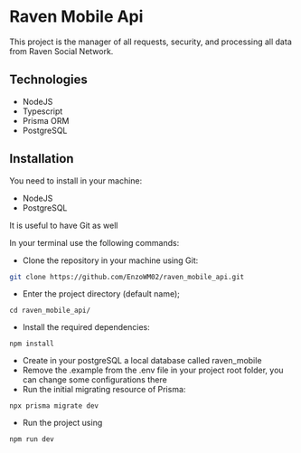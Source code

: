 # Raven Mobile Api

This project is the manager of all requests, security, and processing all data from Raven Social Network.

## Technologies

- NodeJS
- Typescript
- Prisma ORM
- PostgreSQL

## Installation

You need to install in your machine:

- NodeJS
- PostgreSQL

It is useful to have Git as well

In your terminal use the following commands:

- Clone the repository in your machine using Git:

```sh
git clone https://github.com/EnzoWM02/raven_mobile_api.git
```

- Enter the project directory (default name);

```
cd raven_mobile_api/
```

- Install the required dependencies:

```
npm install
```

- Create in your postgreSQL a local database called raven_mobile
- Remove the .example from the .env file in your project root folder, you can change some configurations there
- Run the initial migrating resource of Prisma:

```
npx prisma migrate dev
```

- Run the project using

```
npm run dev
```

